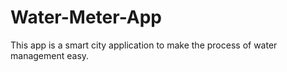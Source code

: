 # Water-Meter-App
This app is a smart city application to make the process of water management easy.
